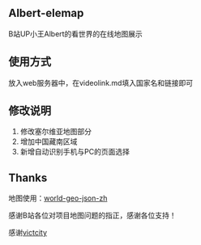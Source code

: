 ## Albert-elemap

B站UP小王Albert的看世界的在线地图展示

## 使用方式

放入web服务器中，在videolink.md填入国家名和链接即可

## 修改说明

1. 修改塞尔维亚地图部分
2. 增加中国藏南区域
3. 新增自动识别手机与PC的页面选择

## Thanks

地图使用：[world-geo-json-zh](https://github.com/Surbowl/world-geo-json-zh)

感谢B站各位对项目地图问题的指正，感谢各位支持！

感谢[victcity](https://space.bilibili.com/3496785)
